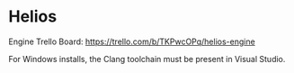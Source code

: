 # Helios

Engine Trello Board: https://trello.com/b/TKPwcOPq/helios-engine

For Windows installs, the Clang toolchain must be present in Visual Studio.